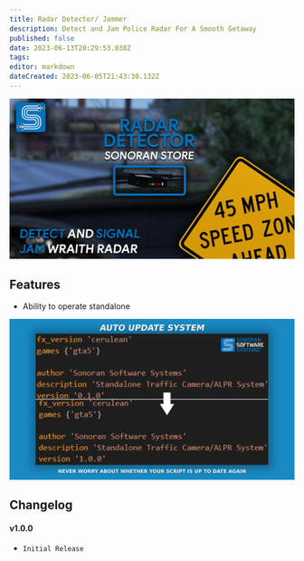 ```yaml
---
title: Radar Detector/ Jammer
description: Detect and Jam Police Radar For A Smooth Getaway
published: false
date: 2023-06-13T20:29:53.038Z
tags: 
editor: markdown
dateCreated: 2023-06-05T21:43:30.132Z
---
```


![main_promov2.png](/radar-detector/main_promov2.png)
## Features
- Ability to operate standalone

![auto-update-feature.png](/radar-detector/auto-update-feature.png)
## Changelog
#### v1.0.0 
- `Initial Release`